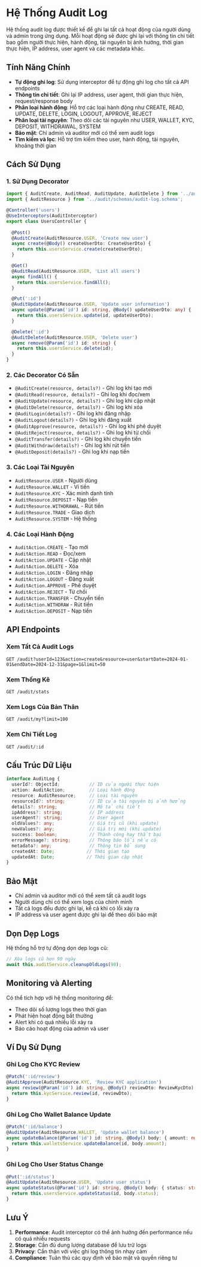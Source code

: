 # Hệ Thống Audit Log

Hệ thống audit log được thiết kế để ghi lại tất cả hoạt động của người dùng và admin trong ứng dụng. Mỗi hoạt động sẽ được ghi lại với thông tin chi tiết bao gồm người thực hiện, hành động, tài nguyên bị ảnh hưởng, thời gian thực hiện, IP address, user agent và các metadata khác.

## Tính Năng Chính

- **Tự động ghi log**: Sử dụng interceptor để tự động ghi log cho tất cả API endpoints
- **Thông tin chi tiết**: Ghi lại IP address, user agent, thời gian thực hiện, request/response body
- **Phân loại hành động**: Hỗ trợ các loại hành động như CREATE, READ, UPDATE, DELETE, LOGIN, LOGOUT, APPROVE, REJECT
- **Phân loại tài nguyên**: Theo dõi các tài nguyên như USER, WALLET, KYC, DEPOSIT, WITHDRAWAL, SYSTEM
- **Bảo mật**: Chỉ admin và auditor mới có thể xem audit logs
- **Tìm kiếm và lọc**: Hỗ trợ tìm kiếm theo user, hành động, tài nguyên, khoảng thời gian

## Cách Sử Dụng

### 1. Sử Dụng Decorator

```typescript
import { AuditCreate, AuditRead, AuditUpdate, AuditDelete } from '../audit/decorators/audit.decorator';
import { AuditResource } from '../audit/schemas/audit-log.schema';

@Controller('users')
@UseInterceptors(AuditInterceptor)
export class UsersController {
  
  @Post()
  @AuditCreate(AuditResource.USER, 'Create new user')
  async create(@Body() createUserDto: CreateUserDto) {
    return this.usersService.create(createUserDto);
  }

  @Get()
  @AuditRead(AuditResource.USER, 'List all users')
  async findAll() {
    return this.usersService.findAll();
  }

  @Put(':id')
  @AuditUpdate(AuditResource.USER, 'Update user information')
  async update(@Param('id') id: string, @Body() updateUserDto: any) {
    return this.usersService.update(id, updateUserDto);
  }

  @Delete(':id')
  @AuditDelete(AuditResource.USER, 'Delete user')
  async remove(@Param('id') id: string) {
    return this.usersService.delete(id);
  }
}
```

### 2. Các Decorator Có Sẵn

- `@AuditCreate(resource, details?)` - Ghi log khi tạo mới
- `@AuditRead(resource, details?)` - Ghi log khi đọc/xem
- `@AuditUpdate(resource, details?)` - Ghi log khi cập nhật
- `@AuditDelete(resource, details?)` - Ghi log khi xóa
- `@AuditLogin(details?)` - Ghi log khi đăng nhập
- `@AuditLogout(details?)` - Ghi log khi đăng xuất
- `@AuditApprove(resource, details?)` - Ghi log khi phê duyệt
- `@AuditReject(resource, details?)` - Ghi log khi từ chối
- `@AuditTransfer(details?)` - Ghi log khi chuyển tiền
- `@AuditWithdraw(details?)` - Ghi log khi rút tiền
- `@AuditDeposit(details?)` - Ghi log khi nạp tiền

### 3. Các Loại Tài Nguyên

- `AuditResource.USER` - Người dùng
- `AuditResource.WALLET` - Ví tiền
- `AuditResource.KYC` - Xác minh danh tính
- `AuditResource.DEPOSIT` - Nạp tiền
- `AuditResource.WITHDRAWAL` - Rút tiền
- `AuditResource.TRADE` - Giao dịch
- `AuditResource.SYSTEM` - Hệ thống

### 4. Các Loại Hành Động

- `AuditAction.CREATE` - Tạo mới
- `AuditAction.READ` - Đọc/xem
- `AuditAction.UPDATE` - Cập nhật
- `AuditAction.DELETE` - Xóa
- `AuditAction.LOGIN` - Đăng nhập
- `AuditAction.LOGOUT` - Đăng xuất
- `AuditAction.APPROVE` - Phê duyệt
- `AuditAction.REJECT` - Từ chối
- `AuditAction.TRANSFER` - Chuyển tiền
- `AuditAction.WITHDRAW` - Rút tiền
- `AuditAction.DEPOSIT` - Nạp tiền

## API Endpoints

### Xem Tất Cả Audit Logs
```
GET /audit?userId=123&action=create&resource=user&startDate=2024-01-01&endDate=2024-12-31&page=1&limit=50
```

### Xem Thống Kê
```
GET /audit/stats
```

### Xem Logs Của Bản Thân
```
GET /audit/my?limit=100
```

### Xem Chi Tiết Log
```
GET /audit/:id
```

## Cấu Trúc Dữ Liệu

```typescript
interface AuditLog {
  userId?: ObjectId;           // ID của người thực hiện
  action: AuditAction;         // Loại hành động
  resource: AuditResource;     // Loại tài nguyên
  resourceId?: string;         // ID của tài nguyên bị ảnh hưởng
  details?: string;            // Mô tả chi tiết
  ipAddress?: string;          // IP address
  userAgent?: string;          // User agent
  oldValues?: any;             // Giá trị cũ (khi update)
  newValues?: any;             // Giá trị mới (khi update)
  success: boolean;            // Thành công hay thất bại
  errorMessage?: string;       // Thông báo lỗi nếu có
  metadata?: any;              // Thông tin bổ sung
  createdAt: Date;            // Thời gian tạo
  updatedAt: Date;            // Thời gian cập nhật
}
```

## Bảo Mật

- Chỉ admin và auditor mới có thể xem tất cả audit logs
- Người dùng chỉ có thể xem logs của chính mình
- Tất cả logs đều được ghi lại, kể cả khi có lỗi xảy ra
- IP address và user agent được ghi lại để theo dõi bảo mật

## Dọn Dẹp Logs

Hệ thống hỗ trợ tự động dọn dẹp logs cũ:

```typescript
// Xóa logs cũ hơn 90 ngày
await this.auditService.cleanupOldLogs(90);
```

## Monitoring và Alerting

Có thể tích hợp với hệ thống monitoring để:
- Theo dõi số lượng logs theo thời gian
- Phát hiện hoạt động bất thường
- Alert khi có quá nhiều lỗi xảy ra
- Báo cáo hoạt động của admin và user

## Ví Dụ Sử Dụng

### Ghi Log Cho KYC Review
```typescript
@Patch(':id/review')
@AuditApprove(AuditResource.KYC, 'Review KYC application')
async review(@Param('id') id: string, @Body() reviewDto: ReviewKycDto) {
  return this.kycService.review(id, reviewDto);
}
```

### Ghi Log Cho Wallet Balance Update
```typescript
@Patch(':id/balance')
@AuditUpdate(AuditResource.WALLET, 'Update wallet balance')
async updateBalance(@Param('id') id: string, @Body() body: { amount: number }) {
  return this.walletsService.updateBalance(id, body.amount);
}
```

### Ghi Log Cho User Status Change
```typescript
@Put(':id/status')
@AuditUpdate(AuditResource.USER, 'Update user status')
async updateStatus(@Param('id') id: string, @Body() body: { status: string }) {
  return this.usersService.updateStatus(id, body.status);
}
```

## Lưu Ý

1. **Performance**: Audit interceptor có thể ảnh hưởng đến performance nếu có quá nhiều requests
2. **Storage**: Cần đủ dung lượng database để lưu trữ logs
3. **Privacy**: Cẩn thận với việc ghi log thông tin nhạy cảm
4. **Compliance**: Tuân thủ các quy định về bảo mật và quyền riêng tư
